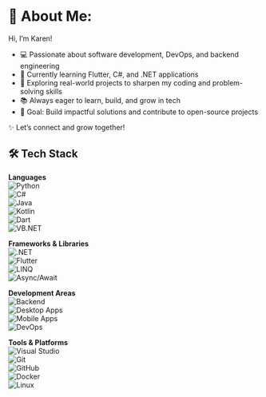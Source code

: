 # 💫 About Me:
Hi, I’m Karen!  
- 💻 Passionate about software development, DevOps, and backend engineering  
- 🌱 Currently learning Flutter, C#, and .NET applications  
- 🚀 Exploring real-world projects to sharpen my coding and problem-solving skills  
- 📚 Always eager to learn, build, and grow in tech  
- 🎯 Goal: Build impactful solutions and contribute to open-source projects  

✨ Let’s connect and grow together!

## 🛠️ Tech Stack  

**Languages**  
![Python](https://img.shields.io/badge/Python-3776AB?style=for-the-badge&logo=python&logoColor=white)  
![C#](https://img.shields.io/badge/C%23-239120?style=for-the-badge&logo=c-sharp&logoColor=white)  
![Java](https://img.shields.io/badge/Java-007396?style=for-the-badge&logo=java&logoColor=white)  
![Kotlin](https://img.shields.io/badge/Kotlin-0095D5?style=for-the-badge&logo=kotlin&logoColor=white)  
![Dart](https://img.shields.io/badge/Dart-0175C2?style=for-the-badge&logo=dart&logoColor=white)  
![VB.NET](https://img.shields.io/badge/VB.NET-512BD4?style=for-the-badge&logo=dotnet&logoColor=white)  

**Frameworks & Libraries**  
![.NET](https://img.shields.io/badge/.NET-512BD4?style=for-the-badge&logo=dotnet&logoColor=white)  
![Flutter](https://img.shields.io/badge/Flutter-02569B?style=for-the-badge&logo=flutter&logoColor=white)  
![LINQ](https://img.shields.io/badge/LINQ-512BD4?style=for-the-badge&logo=dotnet&logoColor=white)  
![Async/Await](https://img.shields.io/badge/Async%2FAwait-4B8BBE?style=for-the-badge&logo=python&logoColor=white)  

**Development Areas**  
![Backend](https://img.shields.io/badge/Backend-000000?style=for-the-badge&logo=serverfault&logoColor=white)  
![Desktop Apps](https://img.shields.io/badge/Desktop%20Apps-0078D6?style=for-the-badge&logo=windows&logoColor=white)  
![Mobile Apps](https://img.shields.io/badge/Mobile%20Apps-FF6F00?style=for-the-badge&logo=android&logoColor=white)  
![DevOps](https://img.shields.io/badge/DevOps-0A0FFF?style=for-the-badge&logo=azuredevops&logoColor=white)  

**Tools & Platforms**  
![Visual Studio](https://img.shields.io/badge/Visual%20Studio-5C2D91?style=for-the-badge&logo=visual-studio&logoColor=white)  
![Git](https://img.shields.io/badge/Git-F05032?style=for-the-badge&logo=git&logoColor=white)  
![GitHub](https://img.shields.io/badge/GitHub-181717?style=for-the-badge&logo=github&logoColor=white)  
![Docker](https://img.shields.io/badge/Docker-2496ED?style=for-the-badge&logo=docker&logoColor=white)  
![Linux](https://img.shields.io/badge/Linux-FCC624?style=for-the-badge&logo=linux&logoColor=black)  
